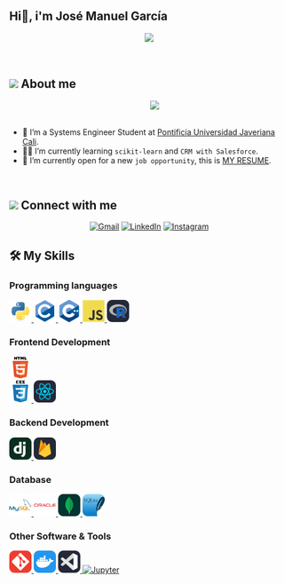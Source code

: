 ## Hi👋, i'm José Manuel García
<p align="center">
  <a href="https://github.com/DenverCoder1/readme-typing-svg"><img src="https://readme-typing-svg.herokuapp.com?font=Time+New+Roman&color=%23C8BE25&size=25&center=true&vCenter=true&width=600&height=100&lines=Systems+Engineer+Student;Always+learning+new+things"></a>
</p>


<br>
	
## <picture><img src = "https://github.com/7oSkaaa/7oSkaaa/blob/main/Images/about_me.gif?raw=true" width = 50px></picture> About me

<picture> <img align="right" src="https://github.com/7oSkaaa/7oSkaaa/blob/main/Images/Right_Side.gif?raw=true" width = 250px></picture>

<br><br>

- :school: I’m a Systems Engineer Student at [Pontificia Universidad Javeriana Cali](https://www.javerianacali.edu.co/programas/carreras/ingenieria-de-sistemas-y-computacion).
- :student: I’m currently learning `scikit-learn` and `CRM with Salesforce`.
- :thinking: I’m currently open for a new `job opportunity`, this is [MY RESUME](https://drive.google.com/file/d/1c41kAJYUwefDTbXkO2Indk1r7vjZgnjO/view?usp=sharing).
<br>

## <picture> <img src="https://github.com/7oSkaaa/7oSkaaa/blob/main/Images/Connect-with-me.gif?raw=true" width="100px"> </picture> Connect with me
<p align="center">
	<a href="mailto:josemann1909@gmail.com"><img img src="https://img.shields.io/badge/gmail-%23EA4335.svg?style=plastic&logo=gmail&logoColor=white" alt="Gmail"/></a>
	<a href="https://linkedin.com/in/jose-manuel-garcía-lópez-642a23312"><img src="https://img.shields.io/badge/linkedin-%230A66C2.svg?style=plastic&logo=linkedin&logoColor=white" alt="LinkedIn"/></a>
	<a href="https://www.instagram.com/ahmed_7oskaa/"><img src="https://img.shields.io/badge/instagram-%23E4405F.svg?style=plastic&logo=instagram&logoColor=white" alt="Instagram"/></a>
</p>



## 🛠️ My Skills

### Programming languages

<a href="https://www.python.org" target="_blank"> <img src="https://raw.githubusercontent.com/devicons/devicon/master/icons/python/python-original.svg" alt="python" width="40" height="40"/> </a>
<a href="https://www.cprogramming.com/" target="_blank"> <img src="https://raw.githubusercontent.com/devicons/devicon/master/icons/c/c-original.svg" alt="c" width="40" height="40"/> </a> 
<a href="https://www.w3schools.com/cpp/" target="_blank"> <img src="https://raw.githubusercontent.com/devicons/devicon/master/icons/cplusplus/cplusplus-original.svg" alt="cplusplus" width="40" height="40"/> </a>
<a href="https://developer.mozilla.org/en-US/docs/Web/JavaScript" target="_blank"> <img src="https://raw.githubusercontent.com/devicons/devicon/master/icons/javascript/javascript-original.svg" alt="javascript" width="40" height="40"/> </a> 
<a href="https://www.r-project.org/" target="_blank"> <img src="https://github.com/tandpfun/skill-icons/blob/main/icons/R-Dark.svg" alt="R" width="40" height="40"/> </a> 
### Frontend Development

<a href="https://www.w3.org/html/" target="_blank"> <img src="https://raw.githubusercontent.com/devicons/devicon/master/icons/html5/html5-original-wordmark.svg" alt="html5" width="40" height="40"/> </a>   
<a href="https://www.w3schools.com/css/" target="_blank"> <img src="https://raw.githubusercontent.com/devicons/devicon/master/icons/css3/css3-original-wordmark.svg" alt="css3" width="40" height="40"/> </a>
<a href="https://es.react.dev/" target="_blank"> <img src="https://github.com/tandpfun/skill-icons/blob/main/icons/React-Dark.svg" alt="React" width="40" height="40"/> </a> 

 ### Backend Development
 
<a href="https://www.djangoproject.com/" target="_blank"> <img src="https://github.com/tandpfun/skill-icons/blob/main/icons/Django.svg" alt="Django" width="40" height="40"/> </a> 
<a href="https://firebase.google.com/?hl=es" target="_blank"> <img src="https://github.com/tandpfun/skill-icons/blob/main/icons/Firebase-Dark.svg" alt="Firebase" width="40" height="40"/> </a> 

 ### Database

<a href="https://www.microsoft.com/en-us/sql-server" target="_blank">  <img src="https://raw.githubusercontent.com/devicons/devicon/master/icons/mysql/mysql-original-wordmark.svg" alt="mysql" width="40" height="40"/> </a> <a href="https://www.oracle.com/" target="_blank"> <img src="https://raw.githubusercontent.com/devicons/devicon/master/icons/oracle/oracle-original.svg" alt="oracle" width="40" height="40"/> </a>
<a href="https://www.mongodb.com/" target="_blank"> <img src="https://github.com/tandpfun/skill-icons/blob/main/icons/MongoDB.svg" alt="MongoDB" width="40" height="40"/> </a>
<a href="https://www.sqlite.org/" target="_blank"> <img src="https://github.com/tandpfun/skill-icons/blob/main/icons/SQLite.svg" alt="sqlite" width="40" height="40"/> </a>

### Other Software & Tools

<a href="https://git-scm.com/" target="_blank">  <img src="https://github.com/tandpfun/skill-icons/blob/main/icons/Git.svg" alt="Git" width="40" height="40"/> </a> <a href="https://www.docker.com/" target="_blank"> <img src="https://github.com/tandpfun/skill-icons/blob/main/icons/Docker.svg" alt="Docker" width="40" height="40"/> </a>
<a href="https://code.visualstudio.com/" target="_blank"> <img src="https://github.com/tandpfun/skill-icons/blob/main/icons/VSCode-Dark.svg" alt="VSCode" width="40" height="40"/> </a> <a href="https://jupyter.org/" target="_blank"> <img src="https://upload.wikimedia.org/wikipedia/commons/3/38/Jupyter_logo.svg" alt="Jupyter" width="40" height="40"/> </a>

